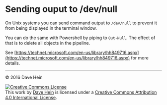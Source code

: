 # Sending ouput to /dev/null

On Unix systems you can send command output to `/dev/null` to prevent it from being displayed in the terminal window.

You can do the same with Powershell by piping to `Out-Null`. The effect of that is to delete all objects in the pipeline.

See [https://technet.microsoft.com/en-us/library/hh849716.aspx](https://technet.microsoft.com/en-us/library/hh849716.aspx) for more details.

---

&copy; 2016 Dave Hein

<a rel="license" href="http://creativecommons.org/licenses/by/4.0/"><img alt="Creative Commons License" style="border-width:0" src="https://i.creativecommons.org/l/by/4.0/88x31.png" /></a><br />This <span xmlns:dct="http://purl.org/dc/terms/" href="http://purl.org/dc/dcmitype/Text" rel="dct:type">work</span> by <a xmlns:cc="http://creativecommons.org/ns#" href="https://github.com/JeNeSuisPasDave/til" property="cc:attributionName" rel="cc:attributionURL">Dave Hein</a> is licensed under a <a rel="license" href="http://creativecommons.org/licenses/by/4.0/">Creative Commons Attribution 4.0 International License</a>.

